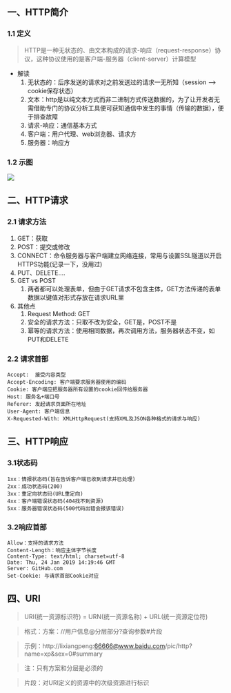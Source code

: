 ## 一、HTTP简介
### 1.1 定义
   > HTTP是一种无状态的、由文本构成的请求-响应（request-response）协议，这种协议使用的是客户端-服务器（client-server）计算模型
   
* 解读
    1. 无状态的：后序发送的请求对之前发送过的请求一无所知（session --> cookie保存状态）
    2. 文本：http是以纯文本方式而非二进制方式传送数据的，为了让开发者无需借助专门的协议分析工具便可获知通信中发生的事情（传输的数据），便于排查故障
    3. 请求-响应：通信基本方式
    4. 客户端：用户代理、web浏览器、请求方
    5. 服务器：响应方
### 1.2 示图
   ![](https://github.com/Duk1906/Learning_Records/blob/master/Pictures/http.png)

## 二、HTTP请求
### 2.1 请求方法
   1. GET：获取
   2. POST：提交或修改
   3. CONNECT：命令服务器与客户端建立网络连接，常用与设置SSL隧道以开启HTTPS功能(记录一下，没用过)
   4. PUT、DELETE....
   5. GET vs POST
      1. 两者都可以处理表单，但由于GET请求不包含主体，GET方法传递的表单数据以键值对形式存放在请求URL里
   6. 其他点
       1. Request Method: GET
       2. 安全的请求方法：只取不改为安全，GET是，POST不是
       3. 幂等的请求方法：使用相同数据，再次调用方法，服务器状态不变，如PUT和DELETE
### 2.2 请求首部
    Accept:  接受内容类型
    Accept-Encoding: 客户端要求服务器使用的编码
    Cookie: 客户端应把服务器所有设置的cookie回传给服务器
    Host: 服务名+端口号
    Referer: 发起请求页面所在地址
    User-Agent: 客户端信息
    X-Requested-With: XMLHttpRequest(支持XML及JSON各种格式的请求与响应)

## 三、HTTP响应
### 3.1状态码
    1xx：情报状态码(旨在告诉客户端已收到请求并已处理)
    2xx：成功状态码(200)
    3xx：重定向状态码(URL重定向)
    4xx：客户端错误状态码(404找不到资源)
    5xx：服务器错误状态码(500代码出错会报该错误)
### 3.2响应首部
    Allow：支持的请求方法
    Content-Length：响应主体字节长度
	Content-Type: text/html; charset=utf-8
	Date: Thu, 24 Jan 2019 14:19:46 GMT
	Server: GitHub.com
	Set-Cookie: 与请求首部Cookie对应
## 四、URI
> URI(统一资源标识符) = URN(统一资源名称) + URL(统一资源定位符)

> 格式：方案：//用户信息@分层部分?查询参数#片段

> 示例：http://lixiangpeng:66666@www.baidu.com/pic/http?name=xp&sex=0#summary

> 注：只有方案和分层是必须的

> 片段：对URI定义的资源中的次级资源进行标识
   
